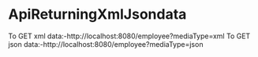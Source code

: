 # ApiReturningXmlJsondata

To GET xml data:-http://localhost:8080/employee?mediaType=xml
To GET json data:-http://localhost:8080/employee?mediaType=json
